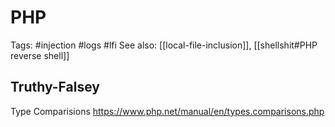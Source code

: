 # PHP
Tags: #injection #logs #lfi
See also: [[local-file-inclusion]], [[shellshit#PHP reverse shell]]

## Truthy-Falsey
Type Comparisions
https://www.php.net/manual/en/types.comparisons.php